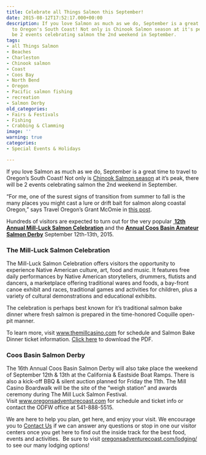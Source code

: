 ```yaml
---
title: Celebrate all Things Salmon this September!
date: 2015-08-12T17:52:17.000+00:00
description: If you love Salmon as much as we do, September is a great time to travel
  to Oregon's South Coast! Not only is Chinook Salmon season at it's peak, there will
  be 2 events celebrating salmon the 2nd weekend in September.
tags:
- all Things Salmon
- Beaches
- Charleston
- Chinook salmon
- Coast
- Coos Bay
- North Bend
- Oregon
- Pacific salmon fishing
- recreation
- Salmon Derby
old_categories:
- Fairs & Festivals
- Fishing
- Crabbing & Clamming
image: ''
warning: true
categories:
- Special Events & Holidays

---
```

If you love Salmon as much as we do, September is a great time to travel to Oregon’s South Coast! Not only is <a href="http://www.oregonsadventurecoast.com/featured-adventures/fishing-crabbing-clamming/" target="_blank">Chinook Salmon season</a> at it’s peak, there will be 2 events celebrating salmon the 2nd weekend in September.

“For me, one of the surest signs of transition from summer to fall is the many places you might cast a lure or drift bait for salmon along coastal Oregon,” says Travel Oregon’s Grant McOmie in <a href="http://www.oregonsadventurecoast.com/trip-ideas/downtown-coos-bay-salmon/" target="_blank" class="broken_link">this post</a>.

Hundreds of visitors are expected to turn out for the very popular <a style="font-weight: bold;" href="http://www.themillcasino.com/entertainment/salmon.cfm" target="_blank" class="broken_link"> 12th Annual Mill-Luck Salmon Celebration</a> and the <a style="font-weight: bold;" href="http://www.oregonsadventurecoast.com/listings/14th-annual-coos-basin-amateur-salmon-derby/" target="_blank">Annual Coos Basin Amateur Salmon Derby</a> September 12th-13th, 2015.

### The Mill-Luck Salmon Celebration

The Mill-Luck Salmon Celebration offers visitors the opportunity to experience Native American culture, art, food and music. It features free daily performances by Native American storytellers, drummers, flutists and dancers, a marketplace offering traditional wares and foods, a bay-front canoe exhibit and races, traditional games and activities for children, plus a variety of cultural demonstrations and educational exhibits.

The celebration is perhaps best known for it’s traditional salmon bake dinner where fresh salmon is prepared in the time-honored Coquille open-pit manner.

To learn more, visit <a href="http://www.themillcasino.com/entertainment/salmon.cfm" target="_blank" class="broken_link">www.themillcasino.com</a> for schedule and Salmon Bake Dinner ticket information. <a href="http://www.themillcasino.com/auxsite/info/1509_salmoncelebration_flyer_web.pdf" target="_blank" class="broken_link">Click here</a> to download the PDF.

### Coos Basin Salmon Derby

The 16th Annual Coos Basin Salmon Derby will also take place the weekend of September 12th & 13th at the California & Eastside Boat Ramps. There is also a kick-off BBQ & silent auction planned for Friday the 11th. The Mill Casino Boardwalk will be the site of the “weigh station” and awards ceremony during The Mill Luck Salmon Festival. Visit <a href="http://www.oregonsadventurecoast.com/listings/14th-annual-coos-basin-amateur-salmon-derby/" target="_blank">www.oregonsadventurecoast.com</a> for schedule and ticket info or contact the ODFW office at 541-888-5515.

We are here to help you plan, get here, and enjoy your visit. We encourage you to <a href="http://www.oregonsadventurecoast.com/contact/" target="_blank">Contact Us</a> if we can answer any questions or stop in one our visitor centers once you get here to find out the inside track for the best food, events and activities.  Be sure to visit <a href="ttp://oregonsadventurecoast.com/lodging/" target="_blank">oregonsadventurecoast.com/lodging/</a> to see our many lodging options!